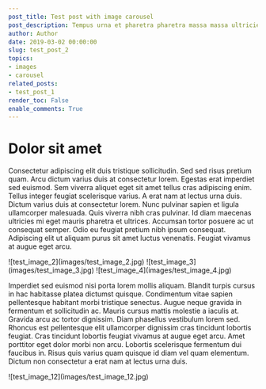 ```yaml
---
post_title: Test post with image carousel
post_description: Tempus urna et pharetra pharetra massa massa ultricies mi quis.
author: Author
date: 2019-03-02 00:00:00
slug: test_post_2
topics: 
- images
- carousel
related_posts:
- test_post_1
render_toc: False
enable_comments: True
---
```


# Dolor sit amet 

Consectetur adipiscing elit duis tristique sollicitudin. Sed sed risus pretium quam. Arcu dictum varius duis at consectetur lorem. Egestas erat imperdiet sed euismod. Sem viverra aliquet eget sit amet tellus cras adipiscing enim. Tellus integer feugiat scelerisque varius. A erat nam at lectus urna duis. Dictum varius duis at consectetur lorem. Nunc pulvinar sapien et ligula ullamcorper malesuada. Quis viverra nibh cras pulvinar. Id diam maecenas ultricies mi eget mauris pharetra et ultrices. Accumsan tortor posuere ac ut consequat semper. Odio eu feugiat pretium nibh ipsum consequat. Adipiscing elit ut aliquam purus sit amet luctus venenatis. Feugiat vivamus at augue eget arcu.

<carousel>
![test_image_2](images/test_image_2.jpg)
![test_image_3](images/test_image_3.jpg)
![test_image_4](images/test_image_4.jpg)
</carousel>

Imperdiet sed euismod nisi porta lorem mollis aliquam. Blandit turpis cursus in hac habitasse platea dictumst quisque. Condimentum vitae sapien pellentesque habitant morbi tristique senectus. Augue neque gravida in fermentum et sollicitudin ac. Mauris cursus mattis molestie a iaculis at. Gravida arcu ac tortor dignissim. Diam phasellus vestibulum lorem sed. Rhoncus est pellentesque elit ullamcorper dignissim cras tincidunt lobortis feugiat. Cras tincidunt lobortis feugiat vivamus at augue eget arcu. Amet porttitor eget dolor morbi non arcu. Lobortis scelerisque fermentum dui faucibus in. Risus quis varius quam quisque id diam vel quam elementum. Dictum non consectetur a erat nam at lectus urna duis.

<float-center caption="Yesssss!">
![test_image_12](images/test_image_12.jpg)
</float-center>